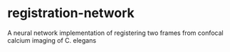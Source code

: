 # registration-network
A neural network implementation of registering two frames from confocal calcium imaging of C. elegans
